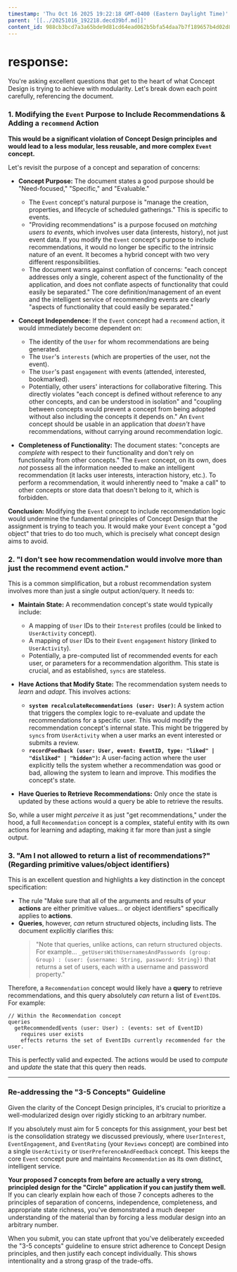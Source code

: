 ```yaml
---
timestamp: 'Thu Oct 16 2025 19:22:18 GMT-0400 (Eastern Daylight Time)'
parent: '[[../20251016_192218.decd39bf.md]]'
content_id: 988cb3bcd7a3a65bde9d81cd64ead062b5bfa54daa7b7f189657b4d02d8f627f
---
```


# response:

You're asking excellent questions that get to the heart of what Concept Design is trying to achieve with modularity. Let's break down each point carefully, referencing the document.

### 1. Modifying the `Event` Purpose to Include Recommendations & Adding a `recommend` Action

**This would be a significant violation of Concept Design principles and would lead to a less modular, less reusable, and more complex `Event` concept.**

Let's revisit the purpose of a concept and separation of concerns:

* **Concept Purpose:** The document states a good purpose should be "Need-focused," "Specific," and "Evaluable."
  * The `Event` concept's natural purpose is "manage the creation, properties, and lifecycle of scheduled gatherings." This is specific to events.
  * "Providing recommendations" is a purpose focused on *matching users to events*, which involves user data (interests, history), not just event data. If you modify the `Event` concept's purpose to include recommendations, it would no longer be specific to the intrinsic nature of an event. It becomes a hybrid concept with two very different responsibilities.
  * The document warns against conflation of concerns: "each concept addresses only a single, coherent aspect of the functionality of the application, and does not conflate aspects of functionality that could easily be separated." The core definition/management of an event and the intelligent service of recommending events are clearly "aspects of functionality that could easily be separated."

* **Concept Independence:** If the `Event` concept had a `recommend` action, it would immediately become dependent on:
  * The identity of the `User` for whom recommendations are being generated.
  * The `User`'s `interests` (which are properties of the user, not the event).
  * The `User`'s past `engagement` with events (attended, interested, bookmarked).
  * Potentially, other users' interactions for collaborative filtering.
    This directly violates "each concept is defined without reference to any other concepts, and can be understood in isolation" and "coupling between concepts would prevent a concept from being adopted without also including the concepts it depends on." An `Event` concept should be usable in an application that *doesn't* have recommendations, without carrying around recommendation logic.

* **Completeness of Functionality:** The document states: "concepts are *complete* with respect to their functionality and don't rely on functionality from other concepts." The `Event` concept, on its own, does *not* possess all the information needed to make an intelligent recommendation (it lacks user interests, interaction history, etc.). To perform a recommendation, it would inherently need to "make a call" to other concepts or store data that doesn't belong to it, which is forbidden.

**Conclusion:** Modifying the `Event` concept to include recommendation logic would undermine the fundamental principles of Concept Design that the assignment is trying to teach you. It would make your `Event` concept a "god object" that tries to do too much, which is precisely what concept design aims to avoid.

### 2. "I don't see how recommendation would involve more than just the recommend event action."

This is a common simplification, but a robust recommendation system involves more than just a single output action/query. It needs to:

* **Maintain State:** A recommendation concept's state would typically include:
  * A mapping of `User` IDs to their `Interest` profiles (could be linked to `UserActivity` concept).
  * A mapping of `User` IDs to their `Event` `engagement` history (linked to `UserActivity`).
  * Potentially, a pre-computed list of recommended events for each user, or parameters for a recommendation algorithm.
    This state is crucial, and as established, `syncs` are stateless.

* **Have Actions that Modify State:** The recommendation system needs to *learn* and *adapt*. This involves actions:
  * **`system recalculateRecommendations (user: User)`:** A system action that triggers the complex logic to re-evaluate and update the recommendations for a specific user. This would modify the recommendation concept's internal state. This might be triggered by `syncs` from `UserActivity` when a user marks an event interested or submits a review.
  * **`recordFeedback (user: User, event: EventID, type: "liked" | "disliked" | "hidden")`:** A user-facing action where the user explicitly tells the system whether a recommendation was good or bad, allowing the system to learn and improve. This modifies the concept's state.

* **Have Queries to Retrieve Recommendations:** Only once the state is updated by these actions would a query be able to retrieve the results.

So, while a user might *perceive* it as just "get recommendations," under the hood, a full `Recommendation` concept is a complex, stateful entity with its own actions for learning and adapting, making it far more than just a single output.

### 3. "Am I not allowed to return a list of recommendations?" (Regarding primitive values/object identifiers)

This is an excellent question and highlights a key distinction in the concept specification:

* The rule "Make sure that all of the arguments and results of your **actions** are either primitive values... or object identifiers" specifically applies to **actions**.
* **Queries**, however, *can* return structured objects, including lists. The document explicitly clarifies this:
  > "Note that queries, unlike actions, can return structured objects. For example... `_getUsersWithUsernamesAndPasswords (group: Group) : (user: {username: String, password: String})` that returns a set of users, each with a username and password property."

Therefore, a `Recommendation` concept would likely have a **query** to retrieve recommendations, and this query absolutely *can* return a list of `EventID`s. For example:

```
// Within the Recommendation concept
queries
  getRecommendedEvents (user: User) : (events: set of EventID)
    requires user exists
    effects returns the set of EventIDs currently recommended for the user.
```

This is perfectly valid and expected. The actions would be used to *compute* and *update* the state that this query then reads.

***

### Re-addressing the "3-5 Concepts" Guideline

Given the clarity of the Concept Design principles, it's crucial to prioritize a well-modularized design over rigidly sticking to an arbitrary number.

If you absolutely must aim for 5 concepts for this assignment, your best bet is the consolidation strategy we discussed previously, where `UserInterest`, `EventEngagement`, and `EventRating` (your `Reviews` concept) are combined into a single `UserActivity` or `UserPreferenceAndFeedback` concept. This keeps the core `Event` concept pure and maintains `Recommendation` as its own distinct, intelligent service.

**Your proposed 7 concepts from before are actually a very strong, principled design for the "Circle" application if you can justify them well.** If you can clearly explain how each of those 7 concepts adheres to the principles of separation of concerns, independence, completeness, and appropriate state richness, you've demonstrated a much deeper understanding of the material than by forcing a less modular design into an arbitrary number.

When you submit, you can state upfront that you've deliberately exceeded the "3-5 concepts" guideline to ensure strict adherence to Concept Design principles, and then justify each concept individually. This shows intentionality and a strong grasp of the trade-offs.
